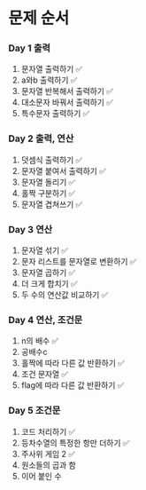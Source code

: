 # 문제 순서
### Day 1 출력
1. 문자열 출력하기 ✅
2. a와b 출력하기 ✅
3. 문자열 반복해서 출력하기 ✅
4. 대소문자 바꿔서 출력하기 ✅
5. 특수문자 출력하기 ✅

### Day 2 출력, 연산
1. 덧셈식 출력하기 ✅
2. 문자열 붙여서 출력하기 ✅
3. 문자열 돌리기 ✅
4. 홀짝 구분하기 ✅
5. 문자열 겹쳐쓰기 ✅

### Day 3 연산
1. 문자열 섞기 ✅
2. 문자 리스트를 문자열로 변환하기 ✅
3. 문자열 곱하기 ✅
4. 더 크게 합치기 ✅
5. 두 수의 연산값 비교하기 ✅

### Day 4 연산, 조건문
1. n의 배수 ✅
2. 공배수c
3. 홀짝에 따라 다른 값 반환하기 ✅
4. 조건 문자열 ✅
5. flag에 따라 다른 값 반환하기 ✅

### Day 5 조건문
1. 코드 처리하기 ✅
2. 등차수열의 특정한 항만 더하기 ✅
3. 주사위 게임 2 ✅
4. 원소들의 곱과 함
5. 이어 붙인 수